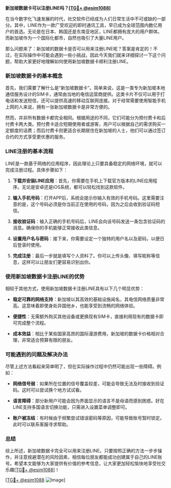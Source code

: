 **新加坡数据卡可以注册LINE吗？[[TG💪+ @esim1088](https://t.me/s/esim1088)]**

在当今数字化飞速发展的时代，社交软件已经成为人们日常生活中不可或缺的一部分。其中，LINE作为一款广受欢迎的即时通讯工具，早已成为全球范围内数亿用户的首选。无论是在日本、韩国还是东南亚地区，LINE都拥有庞大的用户群体。而新加坡作为一个国际化都市，自然也吸引了大量LINE用户。

那么问题来了：新加坡的数据卡是否可以用来注册LINE呢？答案是肯定的！不过，在实际操作中可能会遇到一些小挑战，因此今天我们就来详细探讨一下这个问题，帮助大家更好地理解如何使用新加坡数据卡顺利注册LINE。

### 新加坡数据卡的基本概念

首先，我们需要了解什么是“新加坡数据卡”。简单来说，这是一类专为新加坡本地通信服务设计的SIM卡，通常由当地的电信运营商提供。这类卡片不仅可以用于打电话和发送短信，还可以提供高速的移动互联网连接。对于经常需要使用智能手机上网的人来说，拥有一张新加坡数据卡是非常方便的。

然而，并非所有数据卡都完全相同。根据用途的不同，它们可能分为预付费卡和后付费卡两大类。预付费卡适合短期使用者或游客，用户可以根据自己的需求购买一定额度的话费；而后付费卡则更适合长期居住在新加坡的人士，他们可以通过签订合约的方式享受更优惠的服务。

### LINE注册的基本流程

LINE是一款基于网络的应用程序，因此理论上只要具备稳定的网络环境，就可以完成注册过程。具体步骤如下：

1. **下载并安装LINE应用**：首先，你需要在手机上下载官方版本的LINE应用程序。无论是安卓还是iOS系统，都可以轻松找到这款软件。
   
2. **输入手机号码**：打开APP后，系统会提示你输入有效的手机号码。这里需要注意的是，这个号码必须是你当前正在使用的号码，因为之后会收到验证码短信。

3. **接收验证码**：输入正确的手机号码后，LINE会向该号码发送一条包含验证码的消息。确保你的手机能够正常接收此类信息。

4. **设置用户名与密码**：接下来，你需要设定一个独特的用户名以及密码，以便日后登录时使用。

5. **完成注册**：最后一步就是填写个人资料了。你可以上传头像、填写昵称等信息，这样可以让朋友们更容易识别出你。

### 使用新加坡数据卡注册LINE的优势

相较于其他方式，使用新加坡数据卡注册LINE具有以下几个明显优势：

- **稳定可靠的网络支持**：新加坡以其高效的基础设施闻名，其电信网络质量非常高。这意味着即使身处异国他乡，也能享受到流畅的网络体验。
  
- **便捷性**：无需额外购买其他设备或更换现有SIM卡，直接利用现有的数据卡即可完成整个流程。

- **成本效益**：相比于某些国家高昂的国际漫游费用，新加坡的数据卡价格相对合理，非常适合预算有限的朋友。

### 可能遇到的问题及解决办法

尽管上述方法看起来简单明了，但在实际操作过程中仍然可能出现一些障碍。例如：

- **网络信号弱**：如果所在位置的信号覆盖较差，可能会导致无法及时接收到验证码。这时可以尝试换个地方试试看。
  
- **语言障碍**：部分新用户可能会因为界面显示的语言不是母语而感到困惑。好在LINE支持多国语言切换功能，只需进入设置菜单调整即可。

- **账户被冻结**：有时候由于频繁尝试错误密码等原因，可能导致账号暂时锁定。此时可以联系客服寻求帮助。

### 总结

综上所述，新加坡数据卡完全可以用来注册LINE。只要按照正确的方法一步步操作，并注意规避潜在的风险因素，相信每位朋友都能成功创建属于自己的LINE账号。希望本文能够为大家提供有价值的参考信息，让大家更加轻松愉快地享受社交乐趣[[TG💪+ @esim1088](https://t.me/s/esim1088)]！

[[TG💪+ @esim1088](https://t.me/s/esim1088) ![Image](https://i.postimg.cc/4NQfJmqS/Snipaste-2025-05-13-00-14-12.png)]
